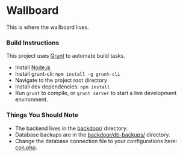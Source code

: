 Wallboard
=========

This is where the wallboard lives.

### Build Instructions
This project uses [Grunt](http://gruntjs.com) to automate build tasks.
- Install [Node.js](http://nodejs.org)
- Install grunt-cli: `npm install -g grunt-cli`
- Navigate to the project root directory
- Install dev dependencies: `npm install`
- Run `grunt` to compile, or `grunt server` to start a live development environment.

### Things You Should Note
- The backend lives in the [backdoor/](https://github.com/barrel/wallboard/blob/master/backdoor/) directory.
- Database backups are in the [backdoor/db-backups/](https://github.com/barrel/wallboard/blob/master/backdoor/db-backups/) directory.
- Change the database connection file to your configurations here: [con.php](https://github.com/barrel/barrel-reports/blob/master/con.php).
